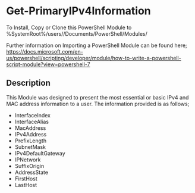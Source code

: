 # Get-PrimaryIPv4Information

  To Install, Copy or Clone this PowerShell Module to %SystemRoot%/users/<user>/Documents/PowerShell/Modules/
  
  Further information on Importing a PowerShell Module can be found here; https://docs.microsoft.com/en-us/powershell/scripting/developer/module/how-to-write-a-powershell-script-module?view=powershell-7
  
  
## Description
  This Module was designed to present the most essential or basic IPv4 and MAC address information to a user. The information provided is as follows;
  - InterfaceIndex
  - InterfaceAlias
  - MacAddress
  - IPv4Address
  - PrefixLength
  - SubnetMask
  - IPv4DefaultGateway
  - IPNetwork
  - SuffixOrigin
  - AddressState
  - FirstHost
  - LastHost
